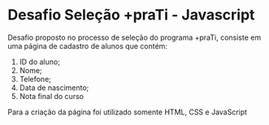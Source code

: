 # Desafio Seleção +praTi - Javascript

Desafio proposto no processo de seleção do programa +praTi, consiste em uma página de cadastro de alunos que contém:

1. ID do aluno;
2. Nome;
3. Telefone;
4. Data de nascimento;
5. Nota final do curso

Para a criação da página foi utilizado somente HTML, CSS e JavaScript

